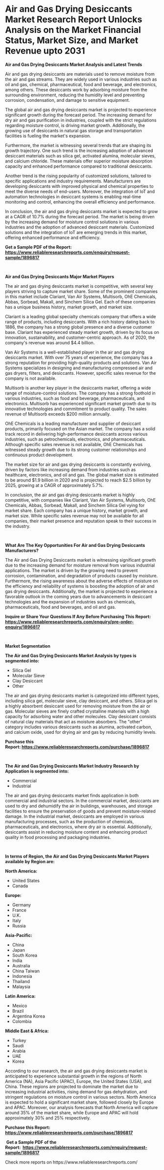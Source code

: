 <p><h1>Air and Gas Drying Desiccants Market Research Report Unlocks Analysis on the Market Financial Status, Market Size, and Market Revenue upto 2031</h1></p><p><strong>Air and Gas Drying Desiccants Market Analysis and Latest Trends</strong></p>
<p><p>Air and gas drying desiccants are materials used to remove moisture from the air and gas streams. They are widely used in various industries such as oil and gas, chemical, pharmaceutical, food and beverage, and electronics, among others. These desiccants work by adsorbing moisture from the surrounding environment, reducing the humidity level and preventing corrosion, condensation, and damage to sensitive equipment.</p><p>The global air and gas drying desiccants market is projected to experience significant growth during the forecast period. The increasing demand for dry air and gas purification in industries, coupled with the strict regulations regarding moisture control, is driving market growth. Additionally, the growing use of desiccants in natural gas storage and transportation facilities is fueling the market's expansion.</p><p>Furthermore, the market is witnessing several trends that are shaping its growth trajectory. One such trend is the increasing adoption of advanced desiccant materials such as silica gel, activated alumina, molecular sieves, and calcium chloride. These materials offer superior moisture absorption capacity and enhanced performance compared to traditional desiccants.</p><p>Another trend is the rising popularity of customized solutions, tailored to specific applications and industry requirements. Manufacturers are developing desiccants with improved physical and chemical properties to meet the diverse needs of end-users. Moreover, the integration of IoT and automation technologies in desiccant systems is enabling real-time monitoring and control, enhancing the overall efficiency and performance.</p><p>In conclusion, the air and gas drying desiccants market is expected to grow at a CAGR of 10.7% during the forecast period. The market is being driven by the increasing demand for moisture control solutions in various industries and the adoption of advanced desiccant materials. Customized solutions and the integration of IoT are emerging trends in this market, offering enhanced performance and efficiency.</p></p>
<p><strong>Get a Sample PDF of the Report:&nbsp; <a href="https://www.reliableresearchreports.com/enquiry/request-sample/1896817">https://www.reliableresearchreports.com/enquiry/request-sample/1896817</a></strong></p>
<p>&nbsp;</p>
<p><strong>Air and Gas Drying Desiccants Major Market Players</strong></p>
<p><p>The air and gas drying desiccants market is competitive, with several key players striving to capture market share. Some of the prominent companies in this market include Clariant, Van Air Systems, Multisorb, OhE Chemicals, Abbas, Sorbead, Makall, and Sinchem Silica Gel. Each of these companies has a unique business history, market growth, and market size.</p><p>Clariant is a leading global specialty chemicals company that offers a wide range of products, including desiccants. With a rich history dating back to 1886, the company has a strong global presence and a diverse customer base. Clariant has experienced steady market growth, driven by its focus on innovation, sustainability, and customer-centric approach. As of 2020, the company's revenue was around $4.4 billion.</p><p>Van Air Systems is a well-established player in the air and gas drying desiccants market. With over 75 years of experience, the company has a strong reputation for providing high-quality products and solutions. Van Air Systems specializes in designing and manufacturing compressed air and gas dryers, filters, and desiccants. However, specific sales revenue for the company is not available.</p><p>Multisorb is another key player in the desiccants market, offering a wide range of moisture-control solutions. The company has a strong foothold in various industries, such as food and beverage, pharmaceuticals, and electronics. Multisorb has experienced significant market growth due to its innovative technologies and commitment to product quality. The sales revenue of Multisorb exceeds $200 million annually.</p><p>OhE Chemicals is a leading manufacturer and supplier of desiccant products, primarily focused on the Asian market. The company has a solid track record in delivering high-performance desiccants across various industries, such as petrochemicals, electronics, and pharmaceuticals. Although specific sales revenue is not available, OhE Chemicals has witnessed steady growth due to its strong customer relationships and continuous product development.</p><p>The market size for air and gas drying desiccants is constantly evolving, driven by factors like increasing demand from industries such as healthcare, electronics, and oil and gas. The global market size is estimated to be around $1.9 billion in 2020 and is projected to reach $2.5 billion by 2025, growing at a CAGR of approximately 5.7%.</p><p>In conclusion, the air and gas drying desiccants market is highly competitive, with companies like Clariant, Van Air Systems, Multisorb, OhE Chemicals, Abbas, Sorbead, Makall, and Sinchem Silica Gel vying for market share. Each company has a unique history, market growth, and market size. While specific sales revenue may not be available for all companies, their market presence and reputation speak to their success in the industry.</p></p>
<p>&nbsp;</p>
<p><strong>What Are The Key Opportunities For Air and Gas Drying Desiccants Manufacturers?</strong></p>
<p><p>The Air and Gas Drying Desiccants market is witnessing significant growth due to the increasing demand for moisture removal from various industrial applications. The market is driven by the growing need to prevent corrosion, contamination, and degradation of products caused by moisture. Furthermore, the rising awareness about the adverse effects of moisture on the efficiency and reliability of systems is boosting the adoption of air and gas drying desiccants. Additionally, the market is projected to experience a favorable outlook in the coming years due to advancements in desiccant technologies and the expansion of industries such as chemicals, pharmaceuticals, food and beverages, and oil and gas.</p></p>
<p><strong>Inquire or Share Your Questions If Any Before Purchasing This Report: <a href="https://www.reliableresearchreports.com/enquiry/pre-order-enquiry/1896817">https://www.reliableresearchreports.com/enquiry/pre-order-enquiry/1896817</a></strong></p>
<p>&nbsp;</p>
<p><strong>Market Segmentation</strong></p>
<p><strong>The Air and Gas Drying Desiccants Market Analysis by types is segmented into:</strong></p>
<p><ul><li>Silica Gel</li><li>Molecular Sieve</li><li>Clay Desiccant</li><li>Other</li></ul></p>
<p><p>The air and gas drying desiccants market is categorized into different types, including silica gel, molecular sieve, clay desiccant, and others. Silica gel is a highly absorbent desiccant used for removing moisture from the air or gas. Molecular sieves are finely crafted crystalline materials with a high capacity for adsorbing water and other molecules. Clay desiccant consists of natural clay materials that act as moisture absorbers. The "other" category includes various desiccants such as alumina, activated carbon, and calcium oxide, used for drying air and gas by reducing humidity levels.</p></p>
<p><strong>Purchase this Report:&nbsp;<a href="https://www.reliableresearchreports.com/purchase/1896817">https://www.reliableresearchreports.com/purchase/1896817</a></strong></p>
<p>&nbsp;</p>
<p><strong>The Air and Gas Drying Desiccants Market Industry Research by Application is segmented into:</strong></p>
<p><ul><li>Commercial</li><li>Industrial</li></ul></p>
<p><p>The air and gas drying desiccants market finds application in both commercial and industrial sectors. In the commercial market, desiccants are used to dry and dehumidify the air in buildings, warehouses, and storage facilities to ensure the preservation of goods and prevent moisture-related damage. In the industrial market, desiccants are employed in various manufacturing processes, such as the production of chemicals, pharmaceuticals, and electronics, where dry air is essential. Additionally, desiccants assist in reducing moisture content and enhancing product quality in food processing and packaging industries.</p></p>
<p>&nbsp;</p>
<p><strong>In terms of Region, the Air and Gas Drying Desiccants Market Players available by Region are:</strong></p>
<p>
    <p> <strong> North America: </strong>
        <ul>
            <li>United States</li>
            <li>Canada</li>
        </ul>
        </p> 
    <p> <strong> Europe: </strong>
        <ul>
            <li>Germany</li>
            <li>France</li>
            <li>U.K.</li>
            <li>Italy</li>
            <li>Russia</li>
        </ul>
        </p> 
    <p> <strong> Asia-Pacific: </strong>
        <ul>
            <li>China</li>
            <li>Japan</li>
            <li>South Korea</li>
            <li>India</li>
            <li>Australia</li>
            <li>China Taiwan</li>
            <li>Indonesia</li>
            <li>Thailand</li>
            <li>Malaysia</li>
        </ul>
        </p> 
    <p> <strong> Latin America: </strong>
        <ul>
            <li>Mexico</li>
            <li>Brazil</li>
            <li>Argentina Korea</li>
            <li>Colombia</li>
        </ul>
        </p> 
    <p> <strong> Middle East & Africa: </strong>
        <ul>
            <li>Turkey</li>
            <li>Saudi</li>
            <li>Arabia</li>
            <li>UAE</li>
            <li>Korea</li>
        </ul>
    </p>
    </p>
<p><p>According to our research, the air and gas drying desiccants market is anticipated to experience substantial growth in the regions of North America (NA), Asia Pacific (APAC), Europe, the United States (USA), and China. These regions are projected to dominate the market due to increasing industrial activities, rising demand for gas dehydration, and stringent regulations on moisture control in various sectors. North America is expected to hold a significant market share, followed closely by Europe and APAC. Moreover, our analysis forecasts that North America will capture around 35% of the market share, while Europe and APAC will hold approximately 30% and 25% respectively.</p></p>
<p><strong>Purchase this Report: <a href="https://www.reliableresearchreports.com/purchase/1896817">https://www.reliableresearchreports.com/purchase/1896817</a></strong></p>
<p>&nbsp;<strong>Get a Sample PDF of the Report:&nbsp;&nbsp;<a href="https://www.reliableresearchreports.com/enquiry/request-sample/1896817">https://www.reliableresearchreports.com/enquiry/request-sample/1896817</a></strong></p>
<p><strong></strong></p>
<p>Check more reports on https://www.reliableresearchreports.com/</p>